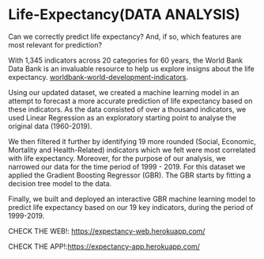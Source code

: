 # Life-Expectancy(DATA ANALYSIS)
Can we correctly predict life expectancy? And, if so, which features are most relevant for prediction?

With 1,345 indicators across 20 categories for 60 years, the World Bank Data Bank is an invaluable resource to help us explore insigns about the life expectancy.
[worldbank-world-development-indicators](https://datacatalog.worldbank.org/dataset/world-development-indicators).


Using our updated dataset, we created a machine learning model in an attempt to forecast a more accurate prediction of life expectancy based on these indicators. As the data consisted of over a thousand indicators, we used Linear Regression as an exploratory starting point to analyse the original data (1960-2019). 

We then filtered it further by identifying 19 more rounded (Social, Economic, Mortality and Health-Related) indicators which we felt were most correlated with life expectancy.  Moreover, for the purpose of our analysis, we narrowed our data for the time period of 1999 - 2019. For this dataset we applied the Gradient Boosting Regressor (GBR).  The GBR starts by fitting a decision tree model to the data.						

Finally, we built and deployed an interactive GBR machine learning model to predict life expectancy based on our 19 key indicators, during the period of 1999-2019.


CHECK THE WEB!: https://expectancy-web.herokuapp.com/

CHECK THE APP!:https://expectancy-app.herokuapp.com/
